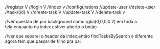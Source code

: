 //register V
//login V
//index v
//configurations
//update-user
//delete-user
//task/{id} V
//create-task V
//update-task V
//delete-task v

//ver questão de por background como rgba(0,0,0,0.2) em toda a tela,enquanto na index estiver aberto o botão

//ver que separei o header da index,então findTasksBySearch é diferente agora tem que passar de filho pra pai
